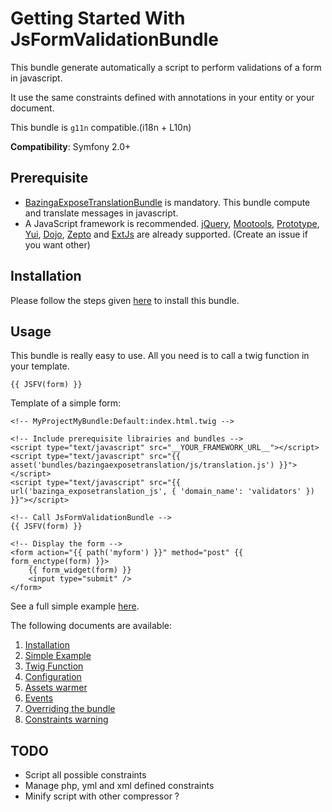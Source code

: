 Getting Started With JsFormValidationBundle
===========================================

This bundle generate automatically a script to perform validations of a form in javascript.

It use the same constraints defined with annotations in your entity or your document.

This bundle is `g11n` compatible.(i18n + L10n) 

**Compatibility**: Symfony 2.0+

## Prerequisite

* [BazingaExposeTranslationBundle](https://github.com/willdurand/BazingaExposeTranslationBundle) is mandatory. This bundle compute and translate messages in javascript.
* A JavaScript framework is recommended. [jQuery](http://jquery.com/), [Mootools](http://mootools.net), [Prototype](http://prototypejs.org), [Yui](http://yuilibrary.com/), [Dojo](http://dojotoolkit.org), [Zepto](http://zeptojs.com) and [ExtJs](http://sencha.com/products/extjs/) are already supported.
(Create an issue if you want other)

## Installation

Please follow the steps given [here](https://github.com/Abhoryo/APYJsFormValidationBundle/blob/master/Resources/doc/installation.md) to install this bundle.

## Usage

This bundle is really easy to use. All you need is to call a twig function in your template.

`{{ JSFV(form) }}`

Template of a simple form:


    <!-- MyProjectMyBundle:Default:index.html.twig -->

	<!-- Include prerequisite librairies and bundles -->
	<script type="text/javascript" src="__YOUR_FRAMEWORK_URL__"></script>
	<script type="text/javascript" src="{{ asset('bundles/bazingaexposetranslation/js/translation.js') }}"></script>
	<script type="text/javascript" src="{{ url('bazinga_exposetranslation_js', { 'domain_name': 'validators' }) }}"></script>

	<!-- Call JsFormValidationBundle -->
	{{ JSFV(form) }}

	<!-- Display the form -->
	<form action="{{ path('myform') }}" method="post" {{ form_enctype(form) }}>
		{{ form_widget(form) }}
		<input type="submit" />
	</form>


See a full simple example [here](https://github.com/Abhoryo/APYJsFormValidationBundle/blob/master/Resources/doc/simple_example.md).

The following documents are available:

1. [Installation](https://github.com/Abhoryo/APYJsFormValidationBundle/blob/master/Resources/doc/installation.md)
2. [Simple Example](https://github.com/Abhoryo/APYJsFormValidationBundle/blob/master/Resources/doc/simple_example.md)
3. [Twig Function](https://github.com/Abhoryo/APYJsFormValidationBundle/blob/master/Resources/doc/twig_function.md)
4. [Configuration](https://github.com/Abhoryo/APYJsFormValidationBundle/blob/master/Resources/doc/configuration.md)
5. [Assets warmer](https://github.com/Abhoryo/APYJsFormValidationBundle/blob/master/Resources/doc/assets_warmer.md)
6. [Events](https://github.com/Abhoryo/APYJsFormValidationBundle/blob/master/Resources/doc/events.md)
7. [Overriding the bundle](https://github.com/Abhoryo/APYJsFormValidationBundle/blob/master/Resources/doc/overriding_the_bundle.md)
8. [Constraints warning](https://github.com/Abhoryo/APYJsFormValidationBundle/blob/master/Resources/doc/constraints_warning.md)

## TODO

* Script all possible constraints
* Manage php, yml and xml defined constraints
* Minify script with other compressor ?
